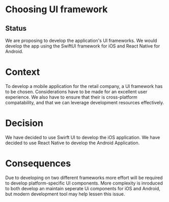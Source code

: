 # Choosing UI framework

## Status
We are proposing to develop the application's UI frameworks. We would develop the app using the SwiftUI framework for iOS and React Native for Android.

# Context
To develop a mobile application for the retail company, a UI framework has to be chosen. Considerations have to be made for an excellent user experience. We also have to ensure that their is cross-platform compatability, and that we can leverage development resources effectively.

# Decision
We have decided to use Swirft UI to develop the iOS application.
We have decided to use React Native to develop the Android Application.

# Consequences
Due to developing on two different frameworks more effort will be required to develop platform-specific UI components. More complexity is inroduced to both develop an maintain seperate Ui components for iOS and Android, but modern development tool may help lessen this issue.
